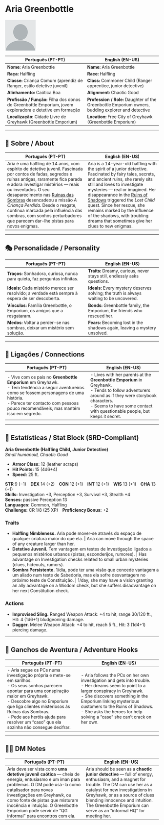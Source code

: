# Aria Greenbottle

![Aria Greenbottle](docs/assets/npc/npc_blank.png)

| **Português (PT-PT)** | **English (EN-US)** |
|-----------------------|---------------------|
| **Nome:** Aria Greenbottle | **Name:** Aria Greenbottle |
| **Raça:** Halfling | **Race:** Halfling |
| **Classe:** Criança Comum (aprendiz de Ranger, estilo detetive juvenil) | **Class:** Commoner Child (Ranger apprentice, junior detective) |
| **Alinhamento:** Caótica Boa | **Alignment:** Chaotic Good |
| **Profissão / Função:** Filha dos donos do Greenbottle Emporium, jovem exploradora e detetive em formação | **Profession / Role:** Daughter of the Greenbottle Emporium owners, budding explorer and detective |
| **Localização:** Cidade Livre de Greyhawk (Greenbottle Emporium) | **Location:** Free City of Greyhawk (Greenbottle Emporium) |

---

## 📖 Sobre / About

| **Português (PT-PT)** | **English (EN-US)** |
|-----------------------|---------------------|
| Aria é uma halfling de 14 anos, com espírito de detetive juvenil. Fascinada por contos de fadas, segredos e ruínas antigas, raramente fica parada e adora investigar mistérios — reais ou inventados. O seu desaparecimento nas [Ruínas das Sombras](ruinas_das_sombras.md) desencadeou a missão *A Criança Perdida*. Desde o resgate, continua marcada pela influência das sombras, com sonhos perturbadores que parecem dar-lhe pistas para novos enigmas. | Aria is a 14-year-old halfling with the spirit of a junior detective. Fascinated by fairy tales, secrets, and ancient ruins, she rarely sits still and loves to investigate mysteries — real or imagined. Her disappearance in the [Ruins of Shadows](ruinas_das_sombras.md) triggered the *Lost Child* quest. Since her rescue, she remains marked by the influence of the shadows, with troubling dreams that sometimes give her clues to new enigmas. |

---

## 🎭 Personalidade / Personality

| **Português (PT-PT)** | **English (EN-US)** |
|-----------------------|---------------------|
| **Traços:** Sonhadora, curiosa, nunca para quieta, faz perguntas infinitas. | **Traits:** Dreamy, curious, never stays still, endlessly asks questions. |
| **Ideais:** Cada mistério merece ser resolvido; a verdade está sempre à espera de ser descoberta. | **Ideals:** Every mystery deserves solving; the truth is always waiting to be uncovered. |
| **Vínculos:** Família Greenbottle, o Emporium, os amigos que a resgataram. | **Bonds:** Greenbottle family, the Emporium, the friends who rescued her. |
| **Medos:** Voltar a perder-se nas sombras, deixar um mistério sem solução. | **Fears:** Becoming lost in the shadows again, leaving a mystery unsolved. |

---

## 🔗 Ligações / Connections

| **Português (PT-PT)** | **English (EN-US)** |
|-----------------------|---------------------|
| - Vive com os pais no **Greenbottle Emporium** em Greyhawk.<br>- Tem tendência a seguir aventureiros como se fossem personagens de uma história.<br>- Parece ter contacto com pessoas pouco recomendáveis, mas mantém isso em segredo. | - Lives with her parents at the **Greenbottle Emporium** in Greyhawk.<br>- Tends to follow adventurers around as if they were storybook characters.<br>- Seems to have some contact with questionable people, but keeps it secret. |

---

<!-- 🔒 DM-ONLY SECTION BELOW -->

## 🧩 Estatísticas / Stat Block (SRD-Compliant)

**Aria Greenbottle (Halfling Child, Junior Detective)**  
*Small humanoid, Chaotic Good*

- **Armor Class:** 12 (leather scraps)  
- **Hit Points:** 15 (4d6+4)  
- **Speed:** 25 ft.  

**STR** 9 (−1) **DEX** 14 (+2) **CON** 12 (+1) **INT** 12 (+1) **WIS** 13 (+1) **CHA** 13 (+1)  
**Skills:** Investigation +3, Perception +3, Survival +3, Stealth +4  
**Senses:** passive Perception 13  
**Languages:** Common, Halfling  
**Challenge:** CR 1/8 (25 XP) **Proficiency Bonus:** +2  

### Traits
- **Halfling Nimbleness.** Aria pode mover-se através do espaço de qualquer criatura maior do que ela. | Aria can move through the space of any creature larger than her.  
- **Detetive Juvenil.** Tem vantagem em testes de Investigação ligados a pequenos mistérios urbanos (pistas, esconderijos, rumores). | Has advantage on Investigation checks related to small urban mysteries (clues, hideouts, rumors).  
- **Sombra Persistente.** 1/dia, pode ter uma visão que concede vantagem a um aliado num teste de Sabedoria, mas ela sofre desvantagem no próximo teste de Constituição. | 1/day, she may have a vision granting an ally advantage on a Wisdom check, but she suffers disadvantage on her next Constitution check.  

### Actions
- **Improvised Sling.** Ranged Weapon Attack: +4 to hit, range 30/120 ft., Hit: 4 (1d6+1) bludgeoning damage.  
- **Dagger.** Melee Weapon Attack: +4 to hit, reach 5 ft., Hit: 3 (1d4+1) piercing damage.  

---

## 🎲 Ganchos de Aventura / Adventure Hooks

| **Português (PT-PT)** | **English (EN-US)** |
|-----------------------|---------------------|
| - Aria segue os PCs numa investigação própria e mete-se em sarilhos.<br>- Os seus sonhos parecem apontar para uma conspiração maior em Greyhawk.<br>- Descobre algo no Emporium que liga clientes misteriosos às Ruínas das Sombras.<br>- Pede aos heróis ajuda para resolver um “caso” que ela sozinha não consegue decifrar. | - Aria follows the PCs on her own investigation and gets into trouble.<br>- Her dreams seem to point to a larger conspiracy in Greyhawk.<br>- She discovers something in the Emporium linking mysterious customers to the Ruins of Shadows.<br>- She asks the heroes for help solving a “case” she can’t crack on her own. |

---

## 🧑‍💻 DM Notes

| **Português (PT-PT)** | **English (EN-US)** |
|-----------------------|---------------------|
| Aria deve ser vista como **uma detetive juvenil caótica** — cheia de energia, entusiasmo e um íman para problemas. O DM pode usá-la como catalisador para novas investigações em Greyhawk, ou como fonte de pistas que misturam inocência e intuição. O Greenbottle Emporium pode servir de “QG informal” para encontros com ela. | Aria should be seen as a **chaotic junior detective** — full of energy, enthusiasm, and a magnet for trouble. The DM can use her as a catalyst for new investigations in Greyhawk, or as a source of clues blending innocence and intuition. The Greenbottle Emporium can serve as an “informal HQ” for meeting her. |
